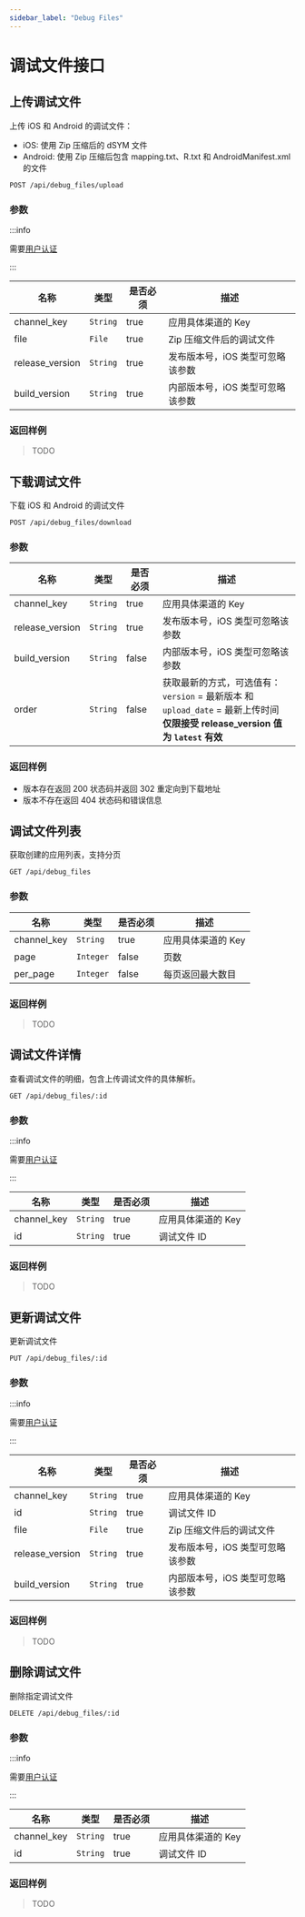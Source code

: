 ```yaml
---
sidebar_label: "Debug Files"
---
```


# 调试文件接口

## 上传调试文件

上传 iOS 和 Android 的调试文件：

- iOS: 使用 Zip 压缩后的 dSYM 文件
- Android: 使用 Zip 压缩后包含 mapping.txt、R.txt 和 AndroidManifest.xml 的文件

```
POST /api/debug_files/upload
```

### 参数

:::info

需要[用户认证](/docs/developer-guide/api#authentication)

:::

| 名称 | 类型 | 是否必须 | 描述 |
|---|---|---|---|
| channel_key | `String` | true | 应用具体渠道的 Key |
| file | `File` | true | Zip 压缩文件后的调试文件 |
| release_version | `String` | true | 发布版本号，iOS 类型可忽略该参数 |
| build_version | `String` | true | 内部版本号，iOS 类型可忽略该参数 |

### 返回样例

> TODO

## 下载调试文件

下载 iOS 和 Android 的调试文件

```
POST /api/debug_files/download
```

### 参数

| 名称 | 类型 | 是否必须 | 描述 |
|---|---|---|---|
| channel_key | `String` | true | 应用具体渠道的 Key |
| release_version | `String` | true | 发布版本号，iOS 类型可忽略该参数 |
| build_version | `String` | false | 内部版本号，iOS 类型可忽略该参数 |
| order | `String` | false | 获取最新的方式，可选值有：<br />`version` = 最新版本 和 `upload_date` = 最新上传时间<br />**仅限接受 release_version 值为 `latest` 有效** |

### 返回样例

- 版本存在返回 200 状态码并返回 302 重定向到下载地址
- 版本不存在返回 404 状态码和错误信息

## 调试文件列表

获取创建的应用列表，支持分页

```
GET /api/debug_files
```

### 参数

| 名称 | 类型 | 是否必须 | 描述 |
|---|---|---|---|
| channel_key | `String` | true | 应用具体渠道的 Key |
| page | `Integer` | false | 页数 |
| per_page | `Integer` | false | 每页返回最大数目 |

### 返回样例

> TODO

## 调试文件详情

查看调试文件的明细，包含上传调试文件的具体解析。

```
GET /api/debug_files/:id
```

### 参数

:::info

需要[用户认证](/docs/developer-guide/api#authentication)

:::

| 名称 | 类型 | 是否必须 | 描述 |
|---|---|---|---|
| channel_key | `String` | true | 应用具体渠道的 Key |
| id | `String` | true | 调试文件 ID |

### 返回样例

> TODO

## 更新调试文件

更新调试文件

```
PUT /api/debug_files/:id
```

### 参数

:::info

需要[用户认证](/docs/developer-guide/api#authentication)

:::

| 名称 | 类型 | 是否必须 | 描述 |
|---|---|---|---|
| channel_key | `String` | true | 应用具体渠道的 Key |
| id | `String` | true | 调试文件 ID |
| file | `File` | true | Zip 压缩文件后的调试文件 |
| release_version | `String` | true | 发布版本号，iOS 类型可忽略该参数 |
| build_version | `String` | true | 内部版本号，iOS 类型可忽略该参数 |

### 返回样例

> TODO

## 删除调试文件

删除指定调试文件

```
DELETE /api/debug_files/:id
```
### 参数

:::info

需要[用户认证](/docs/developer-guide/api#authentication)

:::

| 名称 | 类型 | 是否必须 | 描述 |
|---|---|---|---|
| channel_key | `String` | true | 应用具体渠道的 Key |
| id | `String` | true | 调试文件 ID |

### 返回样例

> TODO
